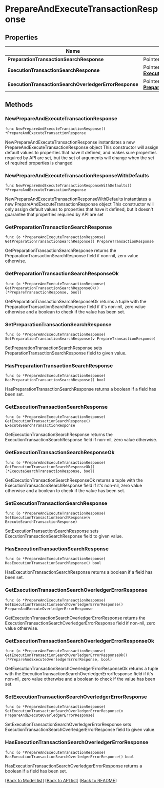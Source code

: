 # PrepareAndExecuteTransactionResponse

## Properties

Name | Type | Description | Notes
------------ | ------------- | ------------- | -------------
**PreparationTransactionSearchResponse** | Pointer to [**PrepareTransactionResponse**](PrepareTransactionResponse.md) |  | [optional] 
**ExecutionTransactionSearchResponse** | Pointer to [**ExecuteSearchTransactionResponse**](ExecuteSearchTransactionResponse.md) |  | [optional] 
**ExecutionTransactionSearchOverledgerErrorResponse** | Pointer to [**PrepareAndExecuteOverledgerErrorResponse**](PrepareAndExecuteOverledgerErrorResponse.md) |  | [optional] 

## Methods

### NewPrepareAndExecuteTransactionResponse

`func NewPrepareAndExecuteTransactionResponse() *PrepareAndExecuteTransactionResponse`

NewPrepareAndExecuteTransactionResponse instantiates a new PrepareAndExecuteTransactionResponse object
This constructor will assign default values to properties that have it defined,
and makes sure properties required by API are set, but the set of arguments
will change when the set of required properties is changed

### NewPrepareAndExecuteTransactionResponseWithDefaults

`func NewPrepareAndExecuteTransactionResponseWithDefaults() *PrepareAndExecuteTransactionResponse`

NewPrepareAndExecuteTransactionResponseWithDefaults instantiates a new PrepareAndExecuteTransactionResponse object
This constructor will only assign default values to properties that have it defined,
but it doesn't guarantee that properties required by API are set

### GetPreparationTransactionSearchResponse

`func (o *PrepareAndExecuteTransactionResponse) GetPreparationTransactionSearchResponse() PrepareTransactionResponse`

GetPreparationTransactionSearchResponse returns the PreparationTransactionSearchResponse field if non-nil, zero value otherwise.

### GetPreparationTransactionSearchResponseOk

`func (o *PrepareAndExecuteTransactionResponse) GetPreparationTransactionSearchResponseOk() (*PrepareTransactionResponse, bool)`

GetPreparationTransactionSearchResponseOk returns a tuple with the PreparationTransactionSearchResponse field if it's non-nil, zero value otherwise
and a boolean to check if the value has been set.

### SetPreparationTransactionSearchResponse

`func (o *PrepareAndExecuteTransactionResponse) SetPreparationTransactionSearchResponse(v PrepareTransactionResponse)`

SetPreparationTransactionSearchResponse sets PreparationTransactionSearchResponse field to given value.

### HasPreparationTransactionSearchResponse

`func (o *PrepareAndExecuteTransactionResponse) HasPreparationTransactionSearchResponse() bool`

HasPreparationTransactionSearchResponse returns a boolean if a field has been set.

### GetExecutionTransactionSearchResponse

`func (o *PrepareAndExecuteTransactionResponse) GetExecutionTransactionSearchResponse() ExecuteSearchTransactionResponse`

GetExecutionTransactionSearchResponse returns the ExecutionTransactionSearchResponse field if non-nil, zero value otherwise.

### GetExecutionTransactionSearchResponseOk

`func (o *PrepareAndExecuteTransactionResponse) GetExecutionTransactionSearchResponseOk() (*ExecuteSearchTransactionResponse, bool)`

GetExecutionTransactionSearchResponseOk returns a tuple with the ExecutionTransactionSearchResponse field if it's non-nil, zero value otherwise
and a boolean to check if the value has been set.

### SetExecutionTransactionSearchResponse

`func (o *PrepareAndExecuteTransactionResponse) SetExecutionTransactionSearchResponse(v ExecuteSearchTransactionResponse)`

SetExecutionTransactionSearchResponse sets ExecutionTransactionSearchResponse field to given value.

### HasExecutionTransactionSearchResponse

`func (o *PrepareAndExecuteTransactionResponse) HasExecutionTransactionSearchResponse() bool`

HasExecutionTransactionSearchResponse returns a boolean if a field has been set.

### GetExecutionTransactionSearchOverledgerErrorResponse

`func (o *PrepareAndExecuteTransactionResponse) GetExecutionTransactionSearchOverledgerErrorResponse() PrepareAndExecuteOverledgerErrorResponse`

GetExecutionTransactionSearchOverledgerErrorResponse returns the ExecutionTransactionSearchOverledgerErrorResponse field if non-nil, zero value otherwise.

### GetExecutionTransactionSearchOverledgerErrorResponseOk

`func (o *PrepareAndExecuteTransactionResponse) GetExecutionTransactionSearchOverledgerErrorResponseOk() (*PrepareAndExecuteOverledgerErrorResponse, bool)`

GetExecutionTransactionSearchOverledgerErrorResponseOk returns a tuple with the ExecutionTransactionSearchOverledgerErrorResponse field if it's non-nil, zero value otherwise
and a boolean to check if the value has been set.

### SetExecutionTransactionSearchOverledgerErrorResponse

`func (o *PrepareAndExecuteTransactionResponse) SetExecutionTransactionSearchOverledgerErrorResponse(v PrepareAndExecuteOverledgerErrorResponse)`

SetExecutionTransactionSearchOverledgerErrorResponse sets ExecutionTransactionSearchOverledgerErrorResponse field to given value.

### HasExecutionTransactionSearchOverledgerErrorResponse

`func (o *PrepareAndExecuteTransactionResponse) HasExecutionTransactionSearchOverledgerErrorResponse() bool`

HasExecutionTransactionSearchOverledgerErrorResponse returns a boolean if a field has been set.


[[Back to Model list]](../README.md#documentation-for-models) [[Back to API list]](../README.md#documentation-for-api-endpoints) [[Back to README]](../README.md)


